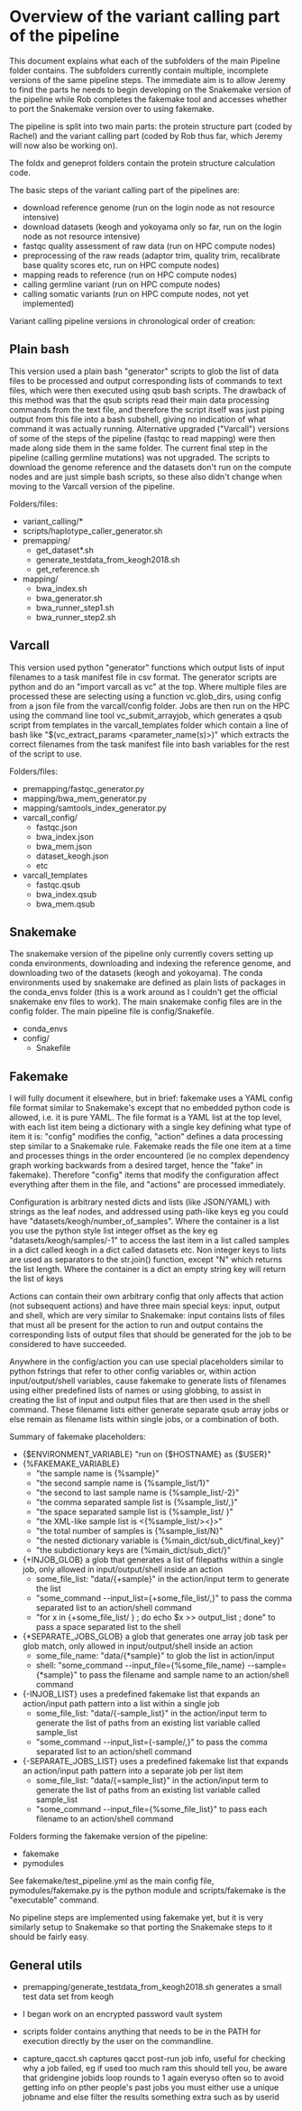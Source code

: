 # Overview of the variant calling part of the pipeline

This document explains what each of the subfolders of the main Pipeline folder contains. The subfolders currently contain multiple, incomplete versions of the same pipeline steps. The immediate aim is to allow Jeremy to find the parts he needs to begin developing on the Snakemake version of the pipeline while Rob completes the fakemake tool and accesses whether to port the Snakemake version over to using fakemake.

The pipeline is split into two main parts: the protein structure part (coded by Rachel) and the variant calling part (coded by Rob thus far, which Jeremy will now also be working on).

The foldx and geneprot folders contain the protein structure calculation code.

The basic steps of the variant calling part of the pipelines are:

- download reference genome (run on the login node as not resource intensive)
- download datasets (keogh and yokoyama only so far, run on the login node as not resource intensive)
- fastqc quality assessment of raw data (run on HPC compute nodes)
- preprocessing of the raw reads (adaptor trim, quality trim, recalibrate base quality scores etc, run on HPC compute nodes)
- mapping reads to reference (run on HPC compute nodes)
- calling germline variant (run on HPC compute nodes)
- calling somatic variants (run on HPC compute nodes, not yet implemented)

Variant calling pipeline versions in chronological order of creation:

## Plain bash
This version used a plain bash "generator" scripts to glob the list of data files to be processed and output corresponding lists of commands to text files, which were then executed using qsub bash scripts. The drawback of this method was that the qsub scripts read their main data processing commands from the text file, and therefore the script itself was just piping output from this file into a bash subshell, giving no indication of what command it was actually running. Alternative upgraded ("Varcall") versions of some of the steps of the pipeline (fastqc to read mapping) were then made along side them in the same folder. The current final step in the pipeline (calling germline mutations) was not upgraded. The scripts to download the genome reference and the datasets don't run on the compute nodes and are just simple bash scripts, so these also didn't change when moving to the Varcall version of the pipeline.

Folders/files:
- variant_calling/*
- scripts/haplotype_caller_generator.sh
- premapping/
  - get_dataset*.sh
  - generate_testdata_from_keogh2018.sh
  - get_reference.sh
- mapping/
  - bwa_index.sh
  - bwa_generator.sh
  - bwa_runner_step1.sh
  - bwa_runner_step2.sh

## Varcall
This version used python "generator" functions which output lists of input filenames to a task manifest file in csv format. The generator scripts are python and do an "import varcall as vc" at the top. Where multiple files are processed these are selecting using a function vc.glob_dirs, using config from a json file from the varcall/config folder. Jobs are then run on the HPC using the command line tool vc_submit_arrayjob, which generates a qsub script from templates in the varcall_templates folder which contain a line of bash like "$(vc_extract_params <parameter_name(s)>)"  which extracts the correct filenames from the task manifest file into bash variables for the rest of the script to use.

Folders/files:
- premapping/fastqc_generator.py
- mapping/bwa_mem_generator.py
- mapping/samtools_index_generator.py
- varcall_config/
  - fastqc.json
  - bwa_index.json
  - bwa_mem.json
  - dataset_keogh.json
  - etc
- varcall_templates
  - fastqc.qsub
  - bwa_index.qsub
  - bwa_mem.qsub

## Snakemake
The snakemake version of the pipeline only currently covers setting up conda environments, downloading and indexing the reference genome, and downloading two of the datasets (keogh and yokoyama). The conda environments used by snakemake are defined as plain lists of packages in the conda_envs folder (this is a work around as I couldn't get the official snakemake env files to work). The main snakemake config files are in the config folder. The main pipeline file is config/Snakefile.

- conda_envs
- config/
  - Snakefile

## Fakemake
I will fully document it elsewhere, but in brief: fakemake uses a YAML config file format similar to Snakemake's except that no embedded python code is allowed, i.e. it is pure YAML. The file format is a YAML list at the top level, with each list item being a dictionary with a single key defining what type of item it is: "config" modifies the config, "action" defines a data processing step similar to a Snakemake rule. Fakemake reads the file one item at a time and processes things in the order encountered (ie no complex dependency graph working backwards from a desired target, hence the "fake" in fakemake). Therefore "config" items that modify the configuration affect everything after them in the file, and "actions" are processed immediately.

Configuration is arbitrary nested dicts and lists (like JSON/YAML) with strings as the leaf nodes, and addressed using path-like keys eg you could have "datasets/keogh/number_of_samples". Where the container is a list you use the python style list integer offset as the key eg "datasets/keogh/samples/-1" to access the last item in a list called samples in a dict called keogh in a dict called datasets etc. Non integer keys to lists are used as separators to the str.join() function, except "N" which returns the list length. Where the container is a dict an empty string key will return the list of keys

Actions can contain their own arbitrary config that only affects that action (not subsequent actions) and have three main special keys: input, output and shell, which are very similar to Snakemake: input contains lists of files that must all be present for the action to run and output contains the corresponding lists of output files that should be generated for the job to be considered to have succeeded.

Anywhere in the config/action you can use special placeholders similar to python fstrings that refer to other config variables or, within action input/output/shell variables, cause fakemake to generate lists of filenames using either predefined lists of names or using globbing, to assist in creating the list of input and output files that are then used in the shell command. These filename lists either generate separate qsub array jobs or else remain as filename lists within single jobs, or a combination of both.

Summary of fakemake placeholders:

- {$ENVIRONMENT_VARIABLE} "run on {$HOSTNAME} as {$USER}"
- {%FAKEMAKE_VARIABLE}
  - "the sample name is {%sample}"
  - "the second sample name is {%sample_list/1}"
  - "the second to last sample name is {%sample_list/-2}"
  - "the comma separated sample list is {%sample_list/,}"
  - "the space separated sample list is {%sample_list/ }"
  - "the XML-like sample list is <{%sample_list/><}>"
  - "the total number of samples is {%sample_list/N}"
  - "the nested dictionary variable is {%main_dict/sub_dict/final_key}"
  - "the subdictionary keys are {%main_dict/sub_dict/}"
- {+INJOB_GLOB} a glob that generates a list of filepaths within a single job, only allowed in input/output/shell inside an action
  - some_file_list: "data/{+sample}" in the action/input term to generate the list
  - "some_command --input_list={+some_file_list/,}" to pass the comma separated list to an action/shell command
  - "for x in {+some_file_list/ } ; do echo $x >> output_list ; done" to pass a space separated list to the shell
- {*SEPARATE_JOBS_GLOB} a glob that generates one array job task per glob match, only allowed in input/output/shell inside an action
  - some_file_name: "data/{*sample}" to glob the list in action/input
  - shell: "some_command --input_file={%some_file_name} --sample={*sample}" to pass the filename and sample name to an action/shell command
- {-INJOB_LIST} uses a predefined fakemake list that expands an action/input path pattern into a list within a single job
  - some_file_list: "data/{-sample_list}" in the action/input term to generate the list of paths from an existing list variable called sample_list
  - "some_command --input_list={-sample/,}" to pass the comma separated list to an action/shell command
- {-SEPARATE_JOBS_LIST} uses a predefined fakemake list that expands an action/input path pattern into a separate job per list item
  - some_file_list: "data/{=sample_list}" in the action/input term to generate the list of paths from an existing list variable called sample_list
  - "some_command --input_file={%some_file_list}" to pass each filename to an action/shell command


Folders forming the fakemake version of the pipeline:

- fakemake
- pymodules

See fakemake/test_pipeline.yml as the main config file, pymodules/fakemake.py is the python module and scripts/fakemake is the "executable" command.

No pipeline steps are implemented using fakemake yet, but it is very similarly setup to Snakemake so that porting the Snakemake steps to it should be fairly easy.

## General utils
- premapping/generate_testdata_from_keogh2018.sh generates a small test data set from keogh

- I began work on an encrypted password vault system

- scripts folder contains anything that needs to be in the PATH for execution directly by the user on the commandline.

- capture_qacct.sh captures qacct post-run job info, useful for checking why a job failed, eg if used too much ram this should tell you, be aware that gridengine jobids loop rounds to 1 again everyso often so to avoid getting info on pther people's past jobs you must either use a unique jobname and else filter the results something extra such as by userid 